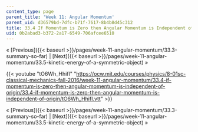 ```yaml
---
content_type: page
parent_title: 'Week 11: Angular Momentum'
parent_uid: d36579bd-7dfc-b71f-7617-8b4b8d45c312
title: 33.4 If Momentum is Zero then Angular Momentum is Independent of Origin
uid: 0b2abad3-b372-2a17-6549-706afcee6510
---
```


« [Previous]({{< baseurl >}}/pages/week-11-angular-momentum/33.3-summary-so-far) | [Next]({{< baseurl >}}/pages/week-11-angular-momentum/33.5-kinetic-energy-of-a-symmetric-object) »

{{< youtube "tO6Wh_HhifI" "https://ocw.mit.edu/courses/physics/8-01sc-classical-mechanics-fall-2016/week-11-angular-momentum/33.4-if-momentum-is-zero-then-angular-momentum-is-independent-of-origin/33.4-if-momentum-is-zero-then-angular-momentum-is-independent-of-origin/tO6Wh_HhifI.vtt" >}}

« [Previous]({{< baseurl >}}/pages/week-11-angular-momentum/33.3-summary-so-far) | [Next]({{< baseurl >}}/pages/week-11-angular-momentum/33.5-kinetic-energy-of-a-symmetric-object) »
